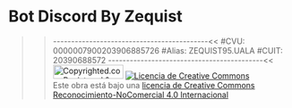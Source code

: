 # Bot Discord By Zequist
>>-------------------------------------------<<
#CVU: 0000007900203906885726
#Alias: ZEQUIST95.UALA
#CUIT: 20390688572
>>-------------------------------------------<<
<a class="copyrighted-badge" title="Copyrighted.com Registered &amp; Protected" target="_blank" href="https://www.copyrighted.com/work/0ZkPCJkhgSn3ROhf"><img alt="Copyrighted.com Registered &amp; Protected" border="0" width="125" height="25" srcset="https://static.copyrighted.com/badges/125x25/01_1_2x.png 2x" src="https://static.copyrighted.com/badges/125x25/01_1.png" /></a>
<a rel="license" href="http://creativecommons.org/licenses/by-nc/4.0/"><img alt="Licencia de Creative Commons" style="border-width:0" src="https://i.creativecommons.org/l/by-nc/4.0/88x31.png" /></a><br />Este obra está bajo una <a rel="license" href="http://creativecommons.org/licenses/by-nc/4.0/">licencia de Creative Commons Reconocimiento-NoComercial 4.0 Internacional</a>
